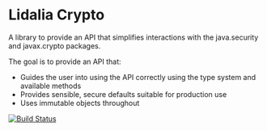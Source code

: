 # Lidalia Crypto

A library to provide an API that simplifies interactions with the java.security and javax.crypto packages.

The goal is to provide an API that:

* Guides the user into using the API correctly using the type system and available methods
* Provides sensible, secure defaults suitable for production use
* Uses immutable objects throughout

[![Build Status](https://travis-ci.org/Mahoney/crypto.svg?branch=master)](https://travis-ci.org/Mahoney/crypto)
